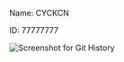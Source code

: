 Name: CYCKCN<br/>

ID: 77777777<br/>

![Screenshot for Git History](http://https://github.com/CHEN-Siyu/comp3111-lab1.git/Sc_GitHis.png)
